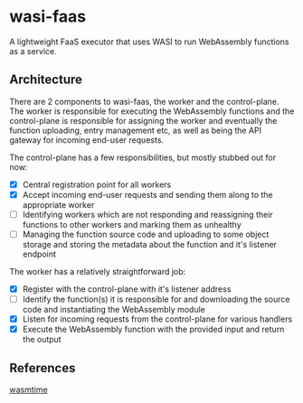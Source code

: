 # wasi-faas

A lightweight FaaS executor that uses WASI to run WebAssembly functions as a service.

## Architecture

There are 2 components to wasi-faas, the worker and the control-plane. The worker is responsible for executing the WebAssembly functions and the control-plane is responsible for assigning the worker and eventually the function uploading, entry management etc, as well as being the API gateway for incoming end-user requests.

The control-plane has a few responsibilities, but mostly stubbed out for now:
- [X] Central registration point for all workers
- [X] Accept incoming end-user requests and sending them along to the appropriate worker
- [ ] Identifying workers which are not responding and reassigning their functions to other workers and marking them as unhealthy
- [ ] Managing the function source code and uploading to some object storage and storing the metadata about the function and it's listener endpoint

The worker has a relatively straightforward job:
- [X] Register with the control-plane with it's listener address
- [ ] Identify the function(s) it is responsible for and downloading the source code and instantiating the WebAssembly module
- [X] Listen for incoming requests from the control-plane for various handlers
- [X] Execute the WebAssembly function with the provided input and return the output

## References

[wasmtime](https://docs.wasmtime.dev/)

